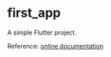 # first_app

A simple Flutter project.


Reference:
[online documentation](https://flutter.dev/docs)
